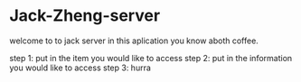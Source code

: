 # Jack-Zheng-server
welcome to to jack server
in this aplication you know aboth coffee.

step 1: put in the item you would like to access
step 2: put in the information you would like to access
step 3: hurra
